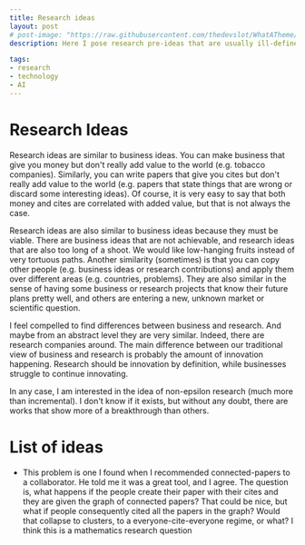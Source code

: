```yaml
---
title: Research ideas
layout: post
# post-image: "https://raw.githubusercontent.com/thedevslot/WhatATheme/master/assets/images/What%20is%20Jekyll%20and%20How%20to%20use%20it.png?token=AHMQUELVG36IDSA4SZEZ5P26Z64IW"
description: Here I pose research pre-ideas that are usually ill-defined and not sufficiently good to be pursued (maybe some are).

tags:
- research
- technology
- AI
---
```


# Research Ideas

Research ideas are similar to business ideas. You can make business that give you money but don't really add value to the world (e.g. tobacco companies). Similarly, you can write papers that give you cites but don't really add value to the world (e.g. papers that state things that are wrong or discard some interesting ideas). Of course, it is very easy to say that both money and cites are correlated with added value, but that is not always the case.

Research ideas are also similar to business ideas because they must be viable. There are business ideas that are not achievable, and research ideas that are also too long of a shoot. We would like low-hanging fruits instead of very tortuous paths. 
Another similarity (sometimes) is that you can copy other people (e.g. business ideas or research contributions) and apply them over different areas (e.g. countries, problems). They are also similar in the sense of having some business or research projects that know their future plans pretty well, and others are entering a new, unknown market or scientific question. 

I feel compelled to find differences between business and research. And maybe from an abstract level they are very similar. Indeed, there are research companies around. The main difference between our traditional view of business and research is probably the amount of innovation happening. Research should be innovation by definition, while businesses struggle to continue innovating. 

In any case, I am interested in the idea of non-epsilon research (much more than incremental). I don't know if it exists, but without any doubt, there are works that show more of a breakthrough than others.

# List of ideas

- This problem is one I found when I recommended connected-papers to a collaborator. He told me it was a great tool, and I agree. The question is, what happens if the people create their paper with their cites and they are given the graph of connected papers? That could be nice, but what if people consequently cited all the papers in the graph? Would that collapse to clusters, to a everyone-cite-everyone regime, or what? I think this is a mathematics research question 

